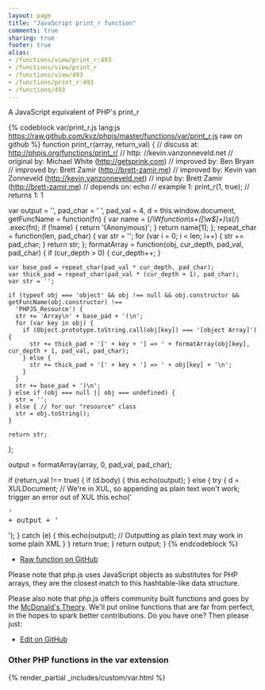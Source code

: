 ```yaml
---
layout: page
title: "JavaScript print_r function"
comments: true
sharing: true
footer: true
alias:
- /functions/view/print_r:493
- /functions/view/print_r
- /functions/view/493
- /functions/print_r:493
- /functions/493
---
```

<!-- Generated by Rakefile:build -->
A JavaScript equivalent of PHP's print_r

{% codeblock var/print_r.js lang:js https://raw.github.com/kvz/phpjs/master/functions/var/print_r.js raw on github %}
function print_r(array, return_val) {
  //  discuss at: http://phpjs.org/functions/print_r/
  //        http: //kevin.vanzonneveld.net
  // original by: Michael White (http://getsprink.com)
  // improved by: Ben Bryan
  // improved by: Brett Zamir (http://brett-zamir.me)
  // improved by: Kevin van Zonneveld (http://kevin.vanzonneveld.net)
  //    input by: Brett Zamir (http://brett-zamir.me)
  //  depends on: echo
  //   example 1: print_r(1, true);
  //   returns 1: 1

  var output = '',
    pad_char = ' ',
    pad_val = 4,
    d = this.window.document,
    getFuncName = function(fn) {
      var name = (/\W*function\s+([\w\$]+)\s*\(/)
        .exec(fn);
      if (!name) {
        return '(Anonymous)';
      }
      return name[1];
    };
  repeat_char = function(len, pad_char) {
    var str = '';
    for (var i = 0; i < len; i++) {
      str += pad_char;
    }
    return str;
  };
  formatArray = function(obj, cur_depth, pad_val, pad_char) {
    if (cur_depth > 0) {
      cur_depth++;
    }

    var base_pad = repeat_char(pad_val * cur_depth, pad_char);
    var thick_pad = repeat_char(pad_val * (cur_depth + 1), pad_char);
    var str = '';

    if (typeof obj === 'object' && obj !== null && obj.constructor && getFuncName(obj.constructor) !==
      'PHPJS_Resource') {
      str += 'Array\n' + base_pad + '(\n';
      for (var key in obj) {
        if (Object.prototype.toString.call(obj[key]) === '[object Array]') {
          str += thick_pad + '[' + key + '] => ' + formatArray(obj[key], cur_depth + 1, pad_val, pad_char);
        } else {
          str += thick_pad + '[' + key + '] => ' + obj[key] + '\n';
        }
      }
      str += base_pad + ')\n';
    } else if (obj === null || obj === undefined) {
      str = '';
    } else { // for our "resource" class
      str = obj.toString();
    }

    return str;
  };

  output = formatArray(array, 0, pad_val, pad_char);

  if (return_val !== true) {
    if (d.body) {
      this.echo(output);
    } else {
      try {
        d = XULDocument; // We're in XUL, so appending as plain text won't work; trigger an error out of XUL
        this.echo('<pre xmlns="http://www.w3.org/1999/xhtml" style="white-space:pre;">' + output + '</pre>');
      } catch (e) {
        this.echo(output); // Outputting as plain text may work in some plain XML
      }
    }
    return true;
  }
  return output;
}
{% endcodeblock %}

 - [Raw function on GitHub](https://github.com/kvz/phpjs/blob/master/functions/var/print_r.js)

Please note that php.js uses JavaScript objects as substitutes for PHP arrays, they are 
the closest match to this hashtable-like data structure. 

Please also note that php.js offers community built functions and goes by the 
[McDonald's Theory](https://medium.com/what-i-learned-building/9216e1c9da7d). We'll put online 
functions that are far from perfect, in the hopes to spark better contributions. 
Do you have one? Then please just: 

 - [Edit on GitHub](https://github.com/kvz/phpjs/edit/master/functions/var/print_r.js)


### Other PHP functions in the var extension
{% render_partial _includes/custom/var.html %}
